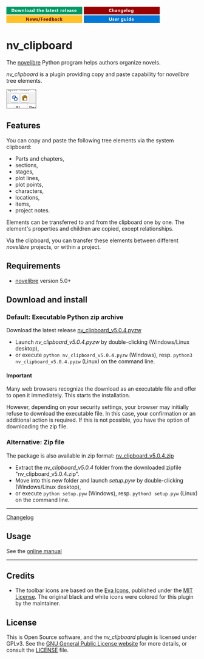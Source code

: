 [![Download the latest release](docs/img/download-button.png)](https://github.com/peter88213/nv_clipboard/raw/main/dist/nv_clipboard_v5.0.4.pyzw)
[![Changelog](docs/img/changelog-button.png)](docs/changelog.md)
[![News/Feedback](docs/img/news-button.png)](https://github.com/peter88213/novelibre/discussions)
[![Online help](docs/img/help-button.png)](https://peter88213.github.io/nvhelp-en/nv_clipboard/)

# nv_clipboard

The [novelibre](https://github.com/peter88213/novelibre/) Python program helps authors organize novels.  

*nv_clipboard* is a plugin providing copy and paste capability for *novelibre* tree elements. 

![Screenshot](docs/Screenshots/screen02.png)

## Features

You can copy and paste the following tree elements via the system clipboard:

- Parts and chapters,
- sections,
- stages, 
- plot lines,
- plot points,
- characters, 
- locations, 
- items, 
- project notes.

Elements can be transferred to and from the clipboard one by one. 
The element's properties and children are copied, except relationships. 

Via the clipboard, you can transfer these elements between different *novelibre*
projects, or within a project. 

## Requirements

- [novelibre](https://github.com/peter88213/novelibre/) version 5.0+

## Download and install

### Default: Executable Python zip archive

Download the latest release [nv_clipboard_v5.0.4.pyzw](https://github.com/peter88213/nv_clipboard/raw/main/dist/nv_clipboard_v5.0.4.pyzw)

- Launch *nv_clipboard_v5.0.4.pyzw* by double-clicking (Windows/Linux desktop),
- or execute `python nv_clipboard_v5.0.4.pyzw` (Windows), resp. `python3 nv_clipboard_v5.0.4.pyzw` (Linux) on the command line.

#### Important

Many web browsers recognize the download as an executable file and offer to open it immediately. 
This starts the installation.

However, depending on your security settings, your browser may 
initially  refuse  to download the executable file. 
In this case, your confirmation or an additional action is required. 
If this is not possible, you have the option of downloading 
the zip file. 


### Alternative: Zip file

The package is also available in zip format: [nv_clipboard_v5.0.4.zip](https://github.com/peter88213/nv_clipboard/raw/main/dist/nv_clipboard_v5.0.4.zip)

- Extract the *nv_clipboard_v5.0.4* folder from the downloaded zipfile "nv_clipboard_v5.0.4.zip".
- Move into this new folder and launch *setup.pyw* by double-clicking (Windows/Linux desktop), 
- or execute `python setup.pyw` (Windows), resp. `python3 setup.pyw` (Linux) on the command line.

---

[Changelog](docs/changelog.md)

## Usage

See the [online manual](https://peter88213.github.io/nvhelp-en/nv_clipboard/)

---

## Credits

- The toolbar icons are based on the [Eva Icons](https://akveo.github.io/eva-icons/#/), published under the [MIT License](http://www.opensource.org/licenses/mit-license.php). The original black and white icons were colored for this plugin by the maintainer. 

## License

This is Open Source software, and the *nv_clipboard* plugin is licensed under GPLv3. See the
[GNU General Public License website](https://www.gnu.org/licenses/gpl-3.0.en.html) for more
details, or consult the [LICENSE](https://github.com/peter88213/nv_clipboard/blob/main/LICENSE) file.
